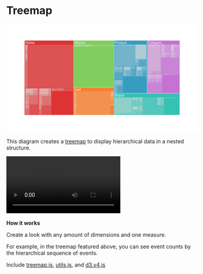 #  Treemap

![](treemap.png)

This diagram creates a [treemap](https://en.wikipedia.org/wiki/Treemapping) to display hierarchical data in a nested structure.

![](treemap.mov)

**How it works**

Create a look with any amount of dimensions and one measure.

For example, in the treemap featured above, you can see event counts by the hierarchical sequence of events.

Include [treemap.js](/treemap.js), [utils.js](../common/utils.js), and [d3.v4.js](../common/d3.v4.js)
